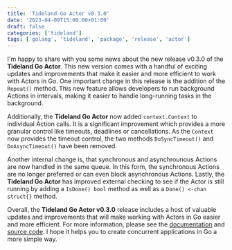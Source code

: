 ```yaml
---
title: 'Tideland Go Actor v0.3.0'
date: '2023-04-09T15:00:00+01:00'
draft: false
categories: ['tideland']
tags: ['golang', 'tideland', 'package', 'release', 'actor']
---
```


I'm happy to share with you some news about the new release v0.3.0 of the **Tideland Go Actor**. This new version comes with a handful of exciting updates and improvements that make it easier and more efficient to work with Actors in Go. One important change in this release is the addition of the `Repeat()` method. This new feature allows developers to run background Actions in intervals, making it easier to handle long-running tasks in the background.

Additionally, the **Tideland Go Actor** now added `context.Context` to individual Action calls. It is a significant improvement which provides a more granular control like timeouts, deadlines or cancellations. As the `Context` now provides the timeout control, the two methods `DoSyncTimeout()` and `DoAsyncTimeout()` have been removed.

Another internal change is, that synchronous and asynchrounous Actions are now handled in the same queue. In this form, the synchronous Actions are no longer preferred or can even block asynchronous Actions. Lastly, the **Tideland Go Actor** has improved external checking to see if the Actor is still running by adding a `IsDone() bool` method as well as a `Done() <-chan struct{}` method.

Overall, the **Tideland Go Actor v0.3.0** release includes a host of valuable updates and improvements that will make working with Actors in Go easier and more efficient. For more information, please see the [documentation](https://pkg.go.dev/tideland.dev/go/actor) and [source code](https://github.com/tideland/go-actor). I hope it helps you to create concurrent applications in Go a more simple way.
